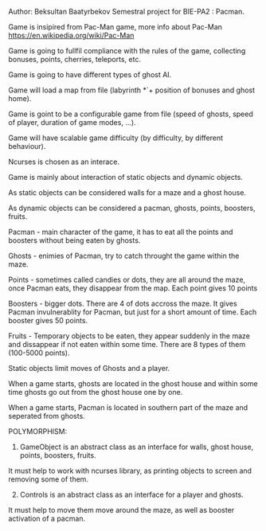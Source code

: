 Author: Beksultan Baatyrbekov
Semestral project for BIE-PA2 : Pacman.

Game is insipired from Pac-Man game, more info about Pac-Man https://en.wikipedia.org/wiki/Pac-Man

Game is going to fullfil compliance with the rules of the game, collecting bonuses, points, cherries, teleports, etc.

Game is going to have different types of ghost AI.

Game will load a map from file (labyrinth *´+ position of bonuses and ghost home).

Game is goint to be a configurable game from file (speed of ghosts, speed of player, duration of game modes, ...).

Game will have scalable game difficulty (by difficulty, by different behaviour).

Ncurses is chosen as an interace.

Game is mainly about interaction of static objects and dynamic objects. 

As static objects can be considered walls for a maze and a ghost house. 

As dynamic objects can be considered a pacman, ghosts, points, boosters, fruits.

Pacman - main character of the game, it has to eat all the points and boosters without being eaten by ghosts.

Ghosts - enimies of Pacman, try to catch throught the game within the maze.

Points - sometimes called candies or dots, they are all around the maze, once Pacman eats, they disappear from the map. Each point gives 10 points

Boosters - bigger dots. There are 4 of dots accross the maze. It gives Pacman invulnerablity for Pacman, but just for a short amount  of time. Each booster gives 50 points.

Fruits - Temporary objects to be eaten, they appear suddenly in the maze and dissappear if not eaten within some time. There are 8 types of them (100-5000 points).

Static objects limit moves of Ghosts and a player. 

When a game starts, ghosts are located in the ghost house and within some time ghosts go out from the ghost house one by one.

When a game starts, Pacman is located in southern part of the maze and seperated from ghosts.



POLYMORPHISM:

1. GameObject is an abstract class as an interface for walls, ghost house, points, boosters, fruits.

It must help to work with ncurses library, as printing objects to screen and removing some of them.

2. Controls is an abstract class as an interface for a player and ghosts.

It must help to move them move around the maze, as well as booster activation of a pacman.

